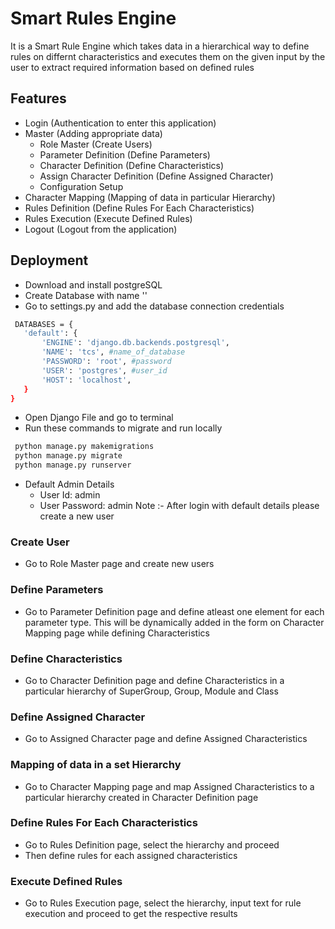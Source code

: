 
# Smart Rules Engine

It is a Smart Rule Engine which takes data in a hierarchical way to define rules on differnt characteristics and executes them on the given input by the user to extract required information based on defined rules

## Features

- Login (Authentication to enter this application)
- Master (Adding appropriate data)
    - Role Master (Create Users)
    - Parameter Definition (Define Parameters)
    - Character Definition (Define Characteristics)
    - Assign Character Definition (Define Assigned Character)
    - Configuration Setup
- Character Mapping (Mapping of data in particular Hierarchy)
- Rules Definition (Define Rules For Each Characteristics)
- Rules Execution (Execute Defined Rules)
- Logout (Logout from the application)

  
## Deployment

- Download and install postgreSQL
- Create Database with name ''
- Go to settings.py and add the database connection credentials
 ```bash
  DATABASES = {
    'default': {
        'ENGINE': 'django.db.backends.postgresql',
        'NAME': 'tcs', #name_of_database
        'PASSWORD': 'root', #password
        'USER': 'postgres', #user_id
        'HOST': 'localhost',
    }
}
```
- Open Django File and go to terminal
- Run these commands to migrate and run locally
 ```bash
  python manage.py makemigrations
  python manage.py migrate
  python manage.py runserver
```
- Default Admin Details 
    - User Id: admin
    - User Password: admin
Note :- After login with default details please create a new user 

### Create User  
- Go to Role Master page and create new users

### Define Parameters  
- Go to Parameter Definition page and define atleast one element for each parameter type. This will be dynamically added in the form on Character Mapping page while defining Characteristics

### Define Characteristics
- Go to Character Definition page and define Characteristics in a particular hierarchy of SuperGroup, Group, Module and Class

### Define Assigned Character
- Go to Assigned Character page and define Assigned Characteristics

### Mapping of data in a set Hierarchy
- Go to Character Mapping page and map Assigned Characteristics to a particular hierarchy created in Character Definition page

### Define Rules For Each Characteristics
- Go to Rules Definition page, select the hierarchy and proceed
- Then define rules for each assigned characteristics

### Execute Defined Rules
- Go to Rules Execution page, select the hierarchy, input text for rule execution and proceed to get the respective results